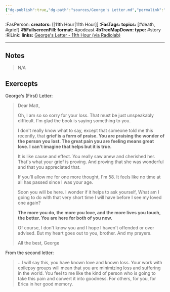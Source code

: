 ```yaml
---
{"dg-publish":true,"dg-path":"sources/George's Letter.md","permalink":"/sources/george-s-letter/","title":"George's Letter","tags":["death","grief"],"created":"2024-01-04T23:52:31.438-08:00","updated":"2024-01-05T00:21:58.014-08:00"}
---
```



:FasPerson: **creators:** [[11th Hour\|11th Hour]]
**:FasTags: topics:** [#death, #grief]
**:RiFullscreenFill: format:** #podcast
**:IbTreeMapDown: type:** #story
:RiLink: **links:** [George's Letter - 11th Hour (via Radiolab)](https://radiolab.org/podcast/11th-letter-george/transcript)

---

## Notes

> N/A

## Exercepts

George's (First) Letter:

> Dear Matt,
> 
> Oh, I am so so sorry for your loss. That must be just unspeakably difficult. I'm glad the book is saying something to you. 
> 
> I don't really know what to say, except that someone told me this recently, that **grief is a form of praise. You are praising the wonder of the person you lost. The great pain you are feeling means great love. I can't imagine that helps but it is true.**
> 
> It is like cause and effect. You really saw anew and cherished her. That's what your grief is proving. And proving that she was wonderful and that you appreciated that.
> 
> If you'll allow me for one more thought, I'm 58. It feels like no time at all has passed since I was your age.
> 
> Soon you will be here. I wonder if it helps to ask yourself, What am I going to do with that very short time I will have before I see my loved one again?
> 
> **The more you do, the more you love, and the more lives you touch, the better. You are here for both of you now.**
> 
> Of course, I don't know you and I hope I haven't offended or over advised. But my heart goes out to you, brother. And my prayers.
> 
> All the best,
> George

From the second letter:

> ...I will say this, you have known love and known loss. Your work with epilepsy groups will mean that you are minimizing loss and suffering in the world. You feel to me like the kind of person who is going to take this pain and convert it into goodness. For others, for you, for Erica in her good memory.

